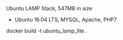 Ubuntu LAMP Stack, 547MB in size

 - Ubuntu 16.04 LTS, MYSQL, Apache, PHP7


 docker build -t ubuntu_lamp_lite .